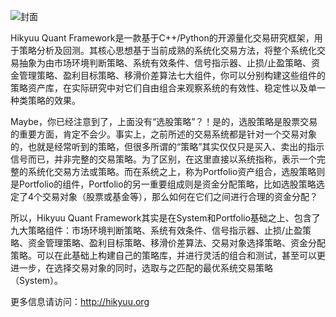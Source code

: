 ![封面](http://hikyuu.org/images/00000_title.png)

Hikyuu Quant Framework是一款基于C++/Python的开源量化交易研究框架，用于策略分析及回测。其核心思想基于当前成熟的系统化交易方法，将整个系统化交易抽象为由市场环境判断策略、系统有效条件、信号指示器、止损/止盈策略、资金管理策略、盈利目标策略、移滑价差算法七大组件，你可以分别构建这些组件的策略资产库，在实际研究中对它们自由组合来观察系统的有效性、稳定性以及单一种类策略的效果。

Maybe，你已经注意到了，上面没有“选股策略”？！是的，选股策略是股票交易的重要方面，肯定不会少。事实上，之前所述的交易系统都是针对一个交易对象的，也就是经常听到的策略，但很多所谓的“策略”其实仅仅只是买入、卖出的指示信号而已，并非完整的交易策略。为了区别，在这里直接以系统指称，表示一个完整的系统化交易方法或策略。而在系统之上，称为Portfolio资产组合，选股策略则是Portfolio的组件，Portfolio的另一重要组成则是资金分配策略，比如选股策略选定了4个交易对象（股票或基金等），那么如何在它们之间进行合理的资金分配？

所以，Hikyuu Quant Framework其实是在System和Portfolio基础之上、包含了九大策略组件：市场环境判断策略、系统有效条件、信号指示器、止损/止盈策略、资金管理策略、盈利目标策略、移滑价差算法、交易对象选择策略、资金分配策略。可以在此基础上构建自己的策略库，并进行灵活的组合和测试，甚至可以更进一步，在选择交易对象的同时，选取与之匹配的最优系统交易策略（System）。

更多信息请访问：<http://hikyuu.org>

